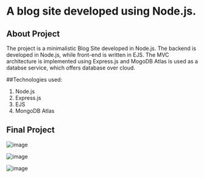 # A blog site developed using Node.js.

## About Project
The project is a minimalistic Blog Site developed in Node.js. The backend is developed in Node.js, while front-end is written in EJS. The MVC architecture is implemented using Express.js and MogoDB Atlas is used as a databse service, which offers database over cloud.

##Technologies used:
1. Node.js
2. Express.js
3. EJS
4. MongoDB Atlas


## Final Project

![image](https://user-images.githubusercontent.com/48957165/119794160-eba9bf00-bef4-11eb-9cb1-0eceb894786f.png)

![image](https://user-images.githubusercontent.com/48957165/119794188-f06e7300-bef4-11eb-9695-9f8e9f6ecd5c.png)

![image](https://user-images.githubusercontent.com/48957165/119794209-f401fa00-bef4-11eb-9e6f-6cd0ee962c00.png)
